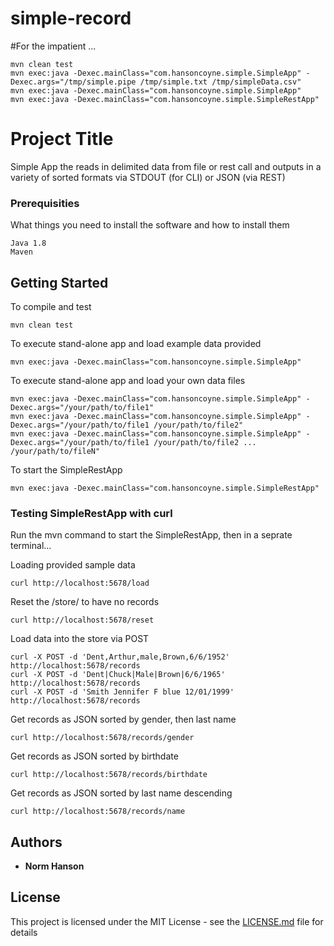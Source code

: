 # simple-record

#For the impatient ...
```
mvn clean test
mvn exec:java -Dexec.mainClass="com.hansoncoyne.simple.SimpleApp" -Dexec.args="/tmp/simple.pipe /tmp/simple.txt /tmp/simpleData.csv"
mvn exec:java -Dexec.mainClass="com.hansoncoyne.simple.SimpleApp"
mvn exec:java -Dexec.mainClass="com.hansoncoyne.simple.SimpleRestApp"
```

# Project Title

Simple App the reads in delimited data from file or rest call and outputs in a variety of sorted formats via STDOUT (for CLI) or JSON (via REST) 

### Prerequisities

What things you need to install the software and how to install them
```
Java 1.8
Maven
```

## Getting Started

To compile and test 
```
mvn clean test
```

To execute stand-alone app and load example data provided
```
mvn exec:java -Dexec.mainClass="com.hansoncoyne.simple.SimpleApp"
```

To execute stand-alone app and load your own data files 
```
mvn exec:java -Dexec.mainClass="com.hansoncoyne.simple.SimpleApp" -Dexec.args="/your/path/to/file1"
mvn exec:java -Dexec.mainClass="com.hansoncoyne.simple.SimpleApp" -Dexec.args="/your/path/to/file1 /your/path/to/file2"
mvn exec:java -Dexec.mainClass="com.hansoncoyne.simple.SimpleApp" -Dexec.args="/your/path/to/file1 /your/path/to/file2 ... /your/path/to/fileN"
```

To start the SimpleRestApp
```
mvn exec:java -Dexec.mainClass="com.hansoncoyne.simple.SimpleRestApp"
```


### Testing SimpleRestApp with curl 
Run the mvn command to start the SimpleRestApp, then in a seprate terminal...

Loading provided sample data
```
curl http://localhost:5678/load
```

Reset the /store/ to have no records
```
curl http://localhost:5678/reset
```

Load data into the store via POST
```
curl -X POST -d 'Dent,Arthur,male,Brown,6/6/1952' http://localhost:5678/records
curl -X POST -d 'Dent|Chuck|Male|Brown|6/6/1965' http://localhost:5678/records
curl -X POST -d 'Smith Jennifer F blue 12/01/1999' http://localhost:5678/records
```

Get records as JSON sorted by gender, then last name
```
curl http://localhost:5678/records/gender
```

Get records as JSON sorted by birthdate
```
curl http://localhost:5678/records/birthdate
```

Get records as JSON sorted by last name descending
```
curl http://localhost:5678/records/name
```

## Authors

* **Norm Hanson** 

## License

This project is licensed under the MIT License - see the [LICENSE.md](LICENSE.md) file for details
